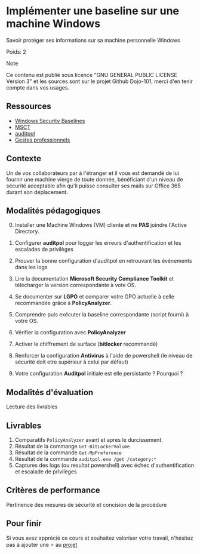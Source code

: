 # Implémenter une baseline sur une machine Windows

Savoir protéger ses informations sur sa machine personnelle Windows

Poids: 2

> [!NOTE] 
> Ce contenu est publié sous licence "GNU GENERAL PUBLIC LICENSE Version 3" et les sources sont sur le projet Github Dojo-101, merci d'en tenir compte dans vos usages.

## Ressources

* [Windows Security Baselines](https://learn.microsoft.com/fr-fr/windows/security/operating-system-security/device-management/windows-security-configuration-framework/windows-security-baselines)
* [MSCT](https://learn.microsoft.com/fr-fr/windows/security/operating-system-security/device-management/windows-security-configuration-framework/security-compliance-toolkit-10)
* [auditpol](https://learn.microsoft.com/fr-fr/windows-server/administration/windows-commands/auditpol)
* [Gestes professionnels](https://github.com/Aif4thah/Dojo-101)

## Contexte

Un de vos collaborateurs par à l'étranger et il vous est demandé de lui fournir une machine vierge de toute donnée, 
bénéficiant d'un niveau de sécurité acceptable afin qu'il puisse consulter ses mails sur Office 365 durant son déplacement.


## Modalités pédagogiques

0. Installer une Machine Windows (VM) cliente et ne **PAS** joindre l'Active Directory.

1. Configurer **auditpol** pour logger les erreurs d'authentification et les escalades de privilèges

2. Prouver la bonne configuration d'auditpol en retrouvant les événements dans les logs

3. Lire la documentation **Microsoft Security Compliance Toolkit** et télécharger la version correspondante à vote OS.

4. Se documenter sur **LGPO** et comparer votre GPO actuelle à celle recommandée grâce à **PolicyAnalyzer**.

5. Comprendre puis exécuter la baseline correspondante (script fourni) à votre OS.

6. Vérifier la configuration avec **PolicyAnalyzer**

7. Activer le chiffrement de surface (**bitlocker** recommandé)

8. Renforcer la configuration **Antivirus** à l'aide de powershell (le niveau de sécurité doit etre supérieur à celui par défaut)

9. Votre configuration **Auditpol** initiale est elle persistante ? Pourquoi ?


## Modalités d'évaluation

Lecture des livrables

## Livrables

1. Comparatifs `PolicyAnalyzer` avant et apres le durcissement.
2. Résultat de la commange `Get-BitLockerVolume`
3. Résultat de la commande `Get-MpPreference`
4. Résultat de la commande `auditpol.exe /get /category:*` 
5. Captures des logs (ou resultat powershell) avec échec d'authentification et escalade de privilèges

## Critères de performance

Pertinence des mesures de sécurité et concision de la procédure

## Pour finir

Si vous avez apprécié ce cours et souhaitez valoriser votre travail, n'hésitez pas à ajouter une ⭐ au [projet](https://github.com/Aif4thah/Dojo-101)